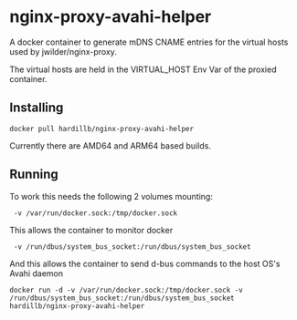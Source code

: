 # nginx-proxy-avahi-helper

A docker container to generate mDNS CNAME entries for the virtual hosts
used by jwilder/nginx-proxy.

The virtual hosts are held in the VIRTUAL_HOST Env Var of the proxied container.


## Installing

`docker pull hardillb/nginx-proxy-avahi-helper`

Currently there are AMD64 and  ARM64 based builds.

## Running

To work this needs the following 2 volumes mounting:


` -v /var/run/docker.sock:/tmp/docker.sock`

This allows the container to monitor docker

` -v /run/dbus/system_bus_socket:/run/dbus/system_bus_socket`

And this allows the container to send d-bus commands to the host OS's Avahi daemon

`docker run -d -v /var/run/docker.sock:/tmp/docker.sock -v /run/dbus/system_bus_socket:/run/dbus/system_bus_socket hardillb/nginx-proxy-avahi-helper`
